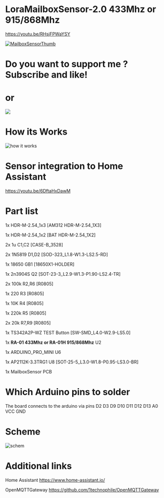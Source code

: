 # LoraMailboxSensor-2.0 433Mhz or 915/868Mhz

https://youtu.be/RHsjFPWaYSY

[![MailboxSensorThumb](https://user-images.githubusercontent.com/81021972/123465493-7bbf4f00-d5ee-11eb-8d49-5c4576d5342b.jpg)](https://youtu.be/RHsjFPWaYSY)


# Do you want to support me ? Subscribe and like!

# or

<a href="https://www.buymeacoffee.com/pricelestoolkit"><img src="https://img.buymeacoffee.com/button-api/?text=Buy me a fuel for brain&emoji=&slug=pricelestoolkit&button_colour=FFDD00&font_colour=000000&font_family=Comic&outline_colour=000000&coffee_colour=ffffff"></a>


# How its Works
![how it works](https://user-images.githubusercontent.com/81021972/123473935-90551480-d5f9-11eb-80eb-ae70d957cef9.png)

# Sensor integration to Home Assistant

https://youtu.be/6DftaHxDawM


# Part list

1x HDR-M-2.54_1x3	[AM312	HDR-M-2.54_1X3]

1x HDR-M-2.54_1x2	[BAT	HDR-M-2.54_1X2]

2x 1u	C1,C2	[CASE-B_3528]

2x 1N5819	D1,D2	[SOD-323_L1.8-W1.3-LS2.5-RD]

1x 18650	GB1	[18650X1-HOLDER]

1x 2n3904S	Q2	[SOT-23-3_L2.9-W1.3-P1.90-LS2.4-TR]

2x 100k	R2,R6	[R0805]

1x 220	R3	[R0805]

1x 10K	R4	[R0805]

1x 220k	R5	[R0805]

2x 20k	R7,R9	[R0805]

1x TS342A2P-WZ	TEST Button	[SW-SMD_L4.0-W2.9-LS5.0]

1x **RA-01 433Mhz or RA-01H 915/868Mhz** U2

1x ARDUINO_PRO_MINI	U6

1x AP2112K-3.3TRG1	U8	[SOT-25-5_L3.0-W1.8-P0.95-LS3.0-BR]

1x MailboxSensor PCB

# Which Arduino pins to solder
The board connects to the arduino via pins D2 D3 D9 D10 D11 D12 D13 A0 VCC GND

# Scheme
![schem](https://user-images.githubusercontent.com/81021972/123468879-a6aba200-d5f2-11eb-8a06-32e5c5efc5f9.JPG)


# Additional links
Home Assistant https://www.home-assistant.io/

OpenMQTTGateway https://github.com/1technophile/OpenMQTTGateway
